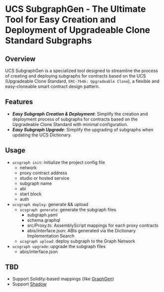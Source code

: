 # UCS SubgraphGen - The Ultimate Tool for Easy Creation and Deployment of Upgradeable Clone Standard Subgraphs

## Overview
UCS SubgraphGen is a specialized tool designed to streamline the process of creating and deploying subgraphs for contracts based on the UCS (Upgradeable Clone Standard, `ERC-7546: Upgradeable Clone`), a flexible and easy-cloneable smart contract design pattern.

## Features
- ***Easy Subgraph Creation & Deployment***: Simplify the creation and deployment process of subgraphs for contracts based on the Upgradeable Clone Standard with minimal configuration.
- ***Easy Subgraph Upgrade***: Simplify the upgrading of subgraphs when updating the UCS Dictionary.

## Usage
- `ucsgraph init`: initialize the project config file
    - network
    - proxy contract address
    - studio or hosted service
    - subgraph name
    - abi
    - start block
    - auth
- `ucsgraph deploy`: generate && upload
    - `ucsgraph generate`: generate the subgraph files
        - subgraph.yaml
        - schema.graphql
        - src/Proxy.ts: AssemblyScript mappings for each proxy contracts
        - abis/interface.json: ABIs generated via the Dictionary Implementation Search
    - `ucsgraph upload`: deploy subgraph to the Graph Network
- `ucsgraph upgrade`: upgrade the subgraph files
    - abis/interface.json

## TBD
- Support Solidity-based mappings (like [GraphGen](https://github.com/Protean-Labs/graphgen))
- Support [Shadow](https://www.shadow.xyz/)
